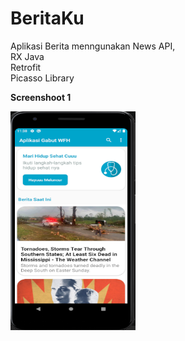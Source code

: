 # BeritaKu
Aplikasi Berita menngunakan News API,
<br>
RX Java
<br>
Retrofit
<br>
Picasso Library

<p><b>Screenshoot 1</b></p>
<img align="left" src="Screenshoot/Annotation 2020-04-13 113113.png" width="200" height="350">

